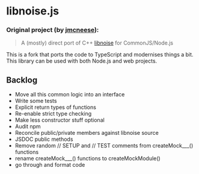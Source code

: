 # libnoise.js

### Original project (by [jmcneese](https://github.com/jmcneese/libnoise.js)):
> A (mostly) direct port of C++ [libnoise](http://libnoise.sourceforge.net/index.html) for CommonJS/Node.js

This is a fork that ports the code to TypeScript and modernises things a bit. This library can be used with both Node.js and web projects.

## Backlog
  - Move all this common logic into an interface
  - Write some tests
  - Explicit return types of functions
  - Re-enable strict type checking
  - Make less constructor stuff optional
  - Audit npm
  - Reconcile public/private members against libnoise source
  - JSDOC public methods
  - Remove random // SETUP and // TEST comments from createMock___() functions
  - rename createMock___() functions to createMockModule()
  - go through and format code